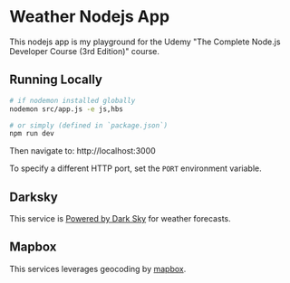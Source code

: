 # Weather Nodejs App

This nodejs app is my playground for the Udemy "The Complete Node.js Developer
Course (3rd Edition)" course.

## Running Locally

```bash
# if nodemon installed globally
nodemon src/app.js -e js,hbs

# or simply (defined in `package.json`)
npm run dev
```

Then navigate to: http://localhost:3000

To specify a different HTTP port, set the `PORT` environment variable.

## Darksky

This service is [Powered by Dark Sky](https://darksky.net/poweredby/) for
weather forecasts.

## Mapbox

This services leverages geocoding by [mapbox](https://www.mapbox.com/).
